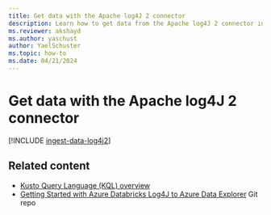 ```yaml
---
title: Get data with the Apache log4J 2 connector
description: Learn how to get data from the Apache log4J 2 connector in a KQL database in Real-Time Intelligence.
ms.reviewer: akshayd
ms.author: yaschust
author: YaelSchuster
ms.topic: how-to
ms.date: 04/21/2024
---
```

# Get data with the Apache log4J 2 connector

[!INCLUDE [ingest-data-log4j2](~/../kusto-repo/data-explorer/includes/cross-repo/ingest-data-log4j2.md)]

## Related content

* [Kusto Query Language (KQL) overview](/azure/data-explorer/kusto/query/index)
* [Getting Started with Azure Databricks Log4J to Azure Data Explorer](https://github.com/Azure/azure-kusto-log4j/tree/master/samples-azure-databricks) Git repo